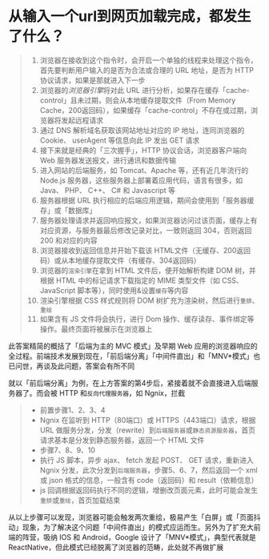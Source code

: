 # 从输入一个url到网页加载完成，都发生了什么？
> 1. 浏览器在接收到这个指令时，会开启一个单独的线程来处理这个指令，首先要判断用户输入的是否为合法或合理的 URL 地址，是否为 HTTP 协议请求，如果是那就进入下一步  
> 2. 浏览器的*浏览器引擎*将对此 URL 进行分析，如果存在缓存「cache-control」且未过期，则会从本地缓存提取文件（From Memory Cache，200返回码），如果缓存「cache-control」不存在或过期，浏览器将发起远程请求  
> 3. 通过 DNS 解析域名获取该网站地址对应的 IP 地址，连同浏览器的 Cookie、 userAgent 等信息向此 IP 发出 GET 请求  
> 4. 接下来就是经典的「三次握手」，HTTP 协议会话，浏览器客户端向 Web 服务器发送报文，进行通讯和数据传输  
> 5. 进入网站的后端服务，如 Tomcat、Apache 等，还有近几年流行的 Node.js 服务器，这些服务器上部署着应用代码，语言有很多，如 Java、 PHP、 C++、 C# 和 Javascript 等  
> 6. 服务器根据 URL 执行相应的后端应用逻辑，期间会使用到「服务器缓存」或「数据库」  
> 7. 服务器处理请求并返回响应报文，如果浏览器访问过该页面，缓存上有对应资源，与服务器最后修改记录对比，一致则返回 304，否则返回 200 和对应的内容  
> 8. 浏览器接收到返回信息并开始下载该 HTML文件（无缓存、200返回码）或从本地缓存提取文件（有缓存、304返回码）  
> 9. 浏览器的`渲染引擎`在拿到 HTML 文件后，便开始解析构建 DOM 树，并根据 HTML 中的标记请求下载指定的 MIME 类型文件（如 CSS、 JavaScript 脚本等），同时使用&设置`缓存`等内容  
> 10. 渲染引擎根据 CSS 样式规则将 DOM 树扩充为渲染树，然后进行`重排`、`重绘`  
> 11. 如果含有 JS 文件将会执行，进行 Dom 操作、缓存读存、事件绑定等操作。最终页面将被展示在浏览器上  

此答案精简的概括了「后端为主的 MVC 模式」及早期 Web 应用的浏览器响应的全过程。前端技术发展到现在，「前后端分离」「中间件直出」和「MNV*模式」也已问世，再谈及此问题，答案会有所不同  

就以「前后端分离」为例，在上方答案的第4步后，紧接着就不会直接进入后端服务器了。而会被 HTTP 和`反向代理服务器`，如 Ngnix，拦截  

> * 前置步骤1、2、3、4  
> * Ngnix 在监听到 HTTP（80端口）或 HTTPS（443端口）请求，根据 URL 做服务分发，分发（rewrite）到`后端服务器`或`静态资源服务器`，首页请求基本是分发到静态服务器，返回一个 HTML 文件  
> * 步骤7、8、9、10  
> * 执行 JS 脚本，异步 ajax、 fetch 发起 POST、 GET 请求，重新进入 Ngnix 分发，此次分发到`后端服务器`，步骤5、6、7，然后返回一个 xml 或 json 格式的信息，一般含有 code（返回码）和 result（依赖信息）  
> * js 回调根据返回码执行不同的逻辑，增删改页面元素，此时可能会发生`重排`或`重绘`，首页加载结束

从以上步骤可以发现，浏览器可能会触发两次重绘，极易产生「白屏」或「页面抖动」现象，为了解决这个问题「中间件直出」的模式应运而生。另外为了扩充大前端的阵营，吸纳 IOS 和 Android，Google 设计了「MNV*模式」，典型代表就是 ReactNative，但此模式已经脱离了浏览器的范畴，此处就不再做扩展
